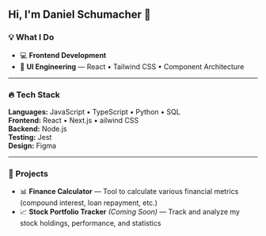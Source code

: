 ## Hi, I'm Daniel Schumacher 👋

### 💡 What I Do

- 💻 **Frontend Development**
- 🎨 **UI Engineering** — React • Tailwind CSS • Component Architecture

---

### 🔥 Tech Stack

**Languages:** JavaScript • TypeScript • Python • SQL  
**Frontend:** React • Next.js • ailwind CSS  
**Backend:** Node.js  
**Testing:** Jest  
**Design:** Figma  

---

### 🚀 Projects

- 📊 **Finance Calculator** — Tool to calculate various financial metrics (compound interest, loan repayment, etc.)  
- 📈 **Stock Portfolio Tracker** *(Coming Soon)* — Track and analyze my stock holdings, performance, and statistics


